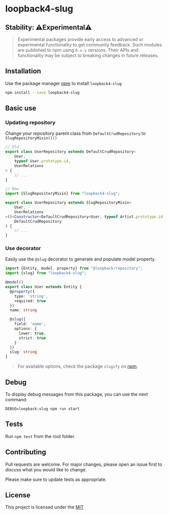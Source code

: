 # loopback4-slug

## Stability: ⚠️Experimental⚠️

> Experimental packages provide early access to advanced or experimental
> functionality to get community feedback. Such modules are published to npm
> using `0.x.y` versions. Their APIs and functionality may be subject to
> breaking changes in future releases.

## Installation

Use the package manager [npm](https://docs.npmjs.com/downloading-and-installing-node-js-and-npm)
to install `loopback4-slug`

```sh
npm install --save loopback4-slug
```

## Basic use

### Updating repository

Change your repository parent class from `DefaultCrudRepository` to `SlugRepositoryMixin()()`

```ts
// Old
export class UserRepository extends DefaultCrudRepository<
    User,
    typeof User.prototype.id,
    UserRelations
> {
    // ...
}

// New
import {SlugRepositoryMixin} from "loopback4-slug";

export class UserRepository extends SlugRepositoryMixin<
    User,
    UserRelations
>()<Constructor<DefaultCrudRepository<User, typeof Artist.prototype.id, UserRelations>>>(
    DefaultCrudRepository
) {
    // ...
}
```

### Use decorator

Easily use the `@slug` decorator to generate and populate model property.

```ts
import {Entity, model, property} from "@loopback/repository";
import {slug} from "loopback4-slug";

@model()
export class User extends Entity {
  @property({
    type: 'string',
    required: true
  })
  name: string

  @slug({
    field: 'name',
    options: {
      lower: true,
      strict: true
    }
  })
  slug: string
}
```

> For available options, check the package `slugify` on [npm](https://www.npmjs.com/package/slugify#options).

## Debug

To display debug messages from this package, you can use the next command:

```shell
DEBUG=loopback:slug npm run start
```

## Tests

Run `npm test` from the root folder.

## Contributing

Pull requests are welcome. For major changes, please open an issue first to discuss what you would like to change.

Please make sure to update tests as appropriate.

## License

This project is licensed under the [MIT](LICENSE.md)
